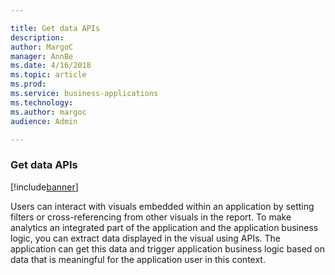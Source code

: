 ```yaml
---

title: Get data APIs
description: 
author: MargoC
manager: AnnBe
ms.date: 4/16/2018
ms.topic: article
ms.prod: 
ms.service: business-applications
ms.technology: 
ms.author: margoc
audience: Admin

---
```

### Get data APIs 

[!include[banner](../../includes/banner.md)]




Users can interact with visuals embedded within an application by setting
filters or cross-referencing from other visuals in the report. To make analytics
an integrated part of the application and the application business logic, you
can extract data displayed in the visual using APIs. The application can get
this data and trigger application business logic based on data that is
meaningful for the application user in this context.
